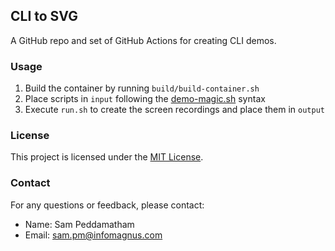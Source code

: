 ## CLI to SVG

A GitHub repo and set of GitHub Actions for creating CLI demos.

### Usage

1. Build the container by running `build/build-container.sh`
2. Place scripts in `input` following the [demo-magic.sh](https://github.com/paxtonhare/demo-magic) syntax
3. Execute `run.sh` to create the screen recordings and place them in `output`

### License

This project is licensed under the [MIT License](LICENSE).

### Contact

For any questions or feedback, please contact:

- Name: Sam Peddamatham
- Email: sam.pm@infomagnus.com
